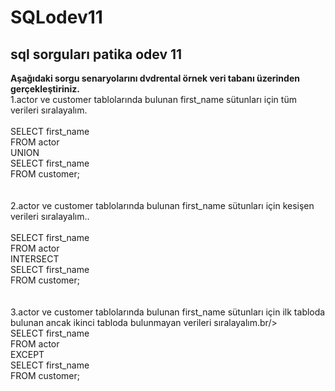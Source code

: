 # SQLodev11
## sql sorguları patika odev 11 <br/>
**Aşağıdaki sorgu senaryolarını dvdrental örnek veri tabanı üzerinden gerçekleştiriniz.**<br/>
1.actor ve customer tablolarında bulunan first_name sütunları için tüm verileri sıralayalım.<br/><br/>
SELECT first_name<br/>
FROM actor<br/>
UNION<br/>
SELECT first_name<br/>
FROM customer;<br/><br/><br/>
2.actor ve customer tablolarında bulunan first_name sütunları için kesişen verileri sıralayalım..<br/><br/>
SELECT first_name<br/>
FROM actor<br/>
INTERSECT<br/>
SELECT first_name<br/>
FROM customer;<br/><br/><br/>
3.actor ve customer tablolarında bulunan first_name sütunları için ilk tabloda bulunan ancak ikinci tabloda bulunmayan verileri sıralayalım.br/><br/>
SELECT first_name<br/>
FROM actor<br/>
EXCEPT<br/>
SELECT first_name<br/>
FROM customer;<br/><br/>
